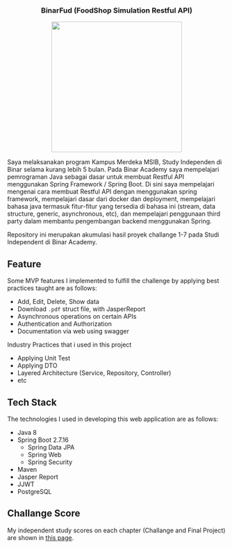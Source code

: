 ### <center>BinarFud (FoodShop Simulation Restful API) </center>

<center><img src="https://mediabangsa.co.id/wp-content/uploads/2023/07/Binar_-_Logo_warna.original.png" width="300"></center>

Saya melaksanakan program Kampus Merdeka MSIB, Study Independen di Binar selama kurang lebih 5 bulan. Pada Binar Academy saya mempelajari pemrograman Java sebagai dasar untuk membuat Restful API menggunakan Spring Framework / Spring Boot. Di  sini saya mempelajari mengenai cara membuat Restful API dengan menggunakan spring framework, mempelajari dasar dari docker dan deployment, mempelajari bahasa java termasuk fitur-fitur yang tersedia di bahasa ini (stream, data structure, generic, asynchronous, etc), dan mempelajari penggunaan third party dalam membantu pengembangan backend menggunakan Spring.

Repository ini merupakan akumulasi hasil proyek challange 1-7 pada Studi Independent di Binar Academy. 

## Feature
Some MVP features I implemented to fulfill the challenge by applying best practices taught are as follows:
- Add, Edit, Delete, Show data
- Download `.pdf` struct file, with JasperReport
- Asynchronous operations on certain APIs
- Authentication and Authorization
- Documentation via web using swagger

Industry Practices that i used in this project
- Applying Unit Test
- Applying DTO
- Layered Architecture (Service, Repository, Controller)
- etc

## Tech Stack
The technologies I used in developing this web application are as follows:
- Java 8
- Spring Boot 2.7.16
  - Spring Data JPA
  - Spring Web
  - Spring Security
- Maven
- Jasper Report
- JJWT
- PostgreSQL

## Challange Score
My independent study scores on each chapter (Challange and Final Project) are shown in <a href="Final Report Scale 1-100 BEJ Habbatul Qolbi H.pdf">this page</a>.